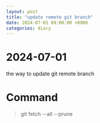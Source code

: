 ```yaml
---
layout: post
title: "update remote git branch"
date: 2024-07-01 09:00:00 +0900
categories: diary
---
```


# 2024-07-01
the way to update git remote branch


# Command
> git fetch --all --prune
